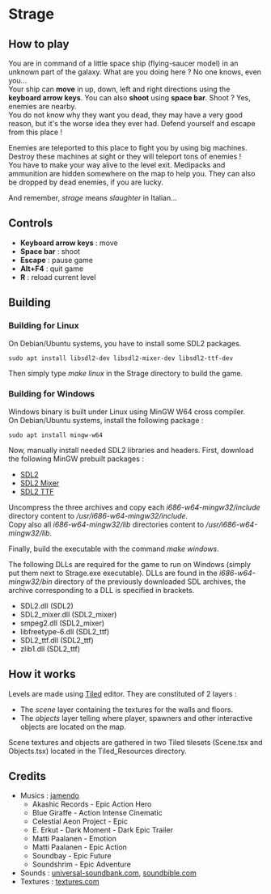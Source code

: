 # Strage

## How to play
You are in command of a little space ship (flying-saucer model) in an unknown part of the galaxy. What are you doing here ? No one knows, even you...  
Your ship can **move** in up, down, left and right directions using the **keyboard arrow keys**.  You can also **shoot** using **space bar**. Shoot ? Yes, enemies are nearby.  
You do not know why they want you dead, they may have a very good reason, but it's the worse idea they ever had. Defend yourself and escape from this place !  
  
Enemies are teleported to this place to fight you by using big machines. Destroy these machines at sight or they will teleport tons of enemies !  
You have to make your way alive to the level exit. Medipacks and ammunition are hidden somewhere on the map to help you. They can also be dropped by dead enemies, if you are lucky.  
  
And remember, *strage* means *slaughter* in Italian...

## Controls
* **Keyboard arrow keys** : move
* **Space bar** : shoot
* **Escape** : pause game
* **Alt+F4** : quit game
* **R** : reload current level

## Building
### Building for Linux
On Debian/Ubuntu systems, you have to install some SDL2 packages.
```
sudo apt install libsdl2-dev libsdl2-mixer-dev libsdl2-ttf-dev
```
Then simply type *make linux* in the Strage directory to build the game.

### Building for Windows
Windows binary is built under Linux using MinGW W64 cross compiler.  
On Debian/Ubuntu systems, install the following package :
```
sudo apt install mingw-w64
```
Now, manually install needed SDL2 libraries and headers. First, download the following MinGW prebuilt packages :
* [SDL2](https://www.libsdl.org/release/SDL2-devel-2.0.5-mingw.tar.gz)
* [SDL2 Mixer](https://www.libsdl.org/projects/SDL_mixer/release/SDL2_mixer-devel-2.0.1-mingw.tar.gz)
* [SDL2 TTF](https://www.libsdl.org/projects/SDL_ttf/release/SDL2_ttf-devel-2.0.14-mingw.tar.gz)

Uncompress the three archives and copy each *i686-w64-mingw32/include* directory content to */usr/i686-w64-mingw32/include*.  
Copy also all *i686-w64-mingw32/lib* directories content to */usr/i686-w64-mingw32/lib*.

Finally, build the executable with the command *make windows*.

The following DLLs are required for the game to run on Windows (simply put them next to Strage.exe executable). DLLs are found in the *i686-w64-mingw32/bin* directory of the previously downloaded SDL archives, the archive corresponding to a DLL is specified in brackets.
* SDL2.dll (SDL2)
* SDL2_mixer.dll (SDL2_mixer)
* smpeg2.dll (SDL2_mixer)
* libfreetype-6.dll (SDL2_ttf)
* SDL2_ttf.dll (SDL2_ttf)
* zlib1.dll (SDL2_ttf)

## How it works
Levels are made using [Tiled](http://www.mapeditor.org/) editor. They are constituted of 2 layers :
* The *scene* layer containing the textures for the walls and floors.
* The *objects* layer telling where player, spawners and other interactive objects are located on the map.

Scene textures and objects are gathered in two Tiled tilesets (Scene.tsx and Objects.tsx) located in the Tiled_Resources directory.

## Credits
* Musics : [jamendo](https://www.jamendo.com)
   * Akashic Records - Epic Action Hero
   * Blue Giraffe - Action Intense Cinematic
   * Celestial Aeon Project - Epic
   * E. Erkut - Dark Moment - Dark Epic Trailer
   * Matti Paalanen - Emotion
   * Matti Paalanen - Epic Action
   * Soundbay - Epic Future
   * Soundshrim - Epic Adventure
* Sounds : [universal-soundbank.com](http://www.universal-soundbank.com), [soundbible.com](http://soundbible.com)
* Textures : [textures.com](http://www.textures.com)
